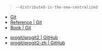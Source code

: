 
> ~~~ sh
> --distributed-is-the-new-centralized
> ~~~
> 


[site]: https://git-scm.com
[docs]: https://git-scm.com/docs
[book]: https://git-scm.com/book

- [Git][site]
- [Reference | Git][docs]
- [Book | Git][book]



[book-repo]: https://github.com/progit/progit2.git
[book-zh-repo]: https://github.com/progit/progit2-zh.git

- [progit/progit2 | GitHub][book-repo]
- [progit/progit2-zh | GitHub][book-zh-repo]
